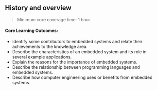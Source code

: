## History and overview

> Minimum core coverage time: 1 hour

#### Core Learning Outcomes:

- Identify some contributors to embedded systems and relate their achievements to the knowledge area.
- Describe the characteristics of an embedded system and its role in several example applications.
- Explain the reasons for the importance of embedded systems.
- Describe the relationship between programming languages and embedded systems.
- Describe how computer engineering uses or benefits from embedded systems.
